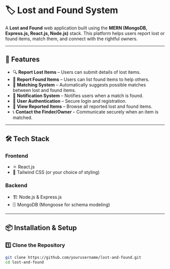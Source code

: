 # 🏷️ Lost and Found System

A **Lost and Found** web application built using the **MERN (MongoDB, Express.js, React.js, Node.js)** stack. This platform helps users report lost or found items, match them, and connect with the rightful owners.

---

## 🚀 Features
- 🔍 **Report Lost Items** – Users can submit details of lost items.
- 🎒 **Report Found Items** – Users can list found items to help others.
- 🔄 **Matching System** – Automatically suggests possible matches between lost and found items.
- 🔔 **Notification System** – Notifies users when a match is found.
- 👤 **User Authentication** – Secure login and registration.
- 📜 **View Reported Items** – Browse all reported lost and found items.
- 📞 **Contact the Finder/Owner** – Communicate securely when an item is matched.

---

## 🛠️ Tech Stack
### **Frontend**
- ⚛️ React.js
- 🎨 Tailwind CSS (or your choice of styling)

### **Backend**
- 🏗️ Node.js & Express.js
- 🗄️ MongoDB (Mongoose for schema modeling)

---

## 📦 Installation & Setup
### **1️⃣ Clone the Repository**
```sh
git clone https://github.com/yourusername/lost-and-found.git
cd lost-and-found
